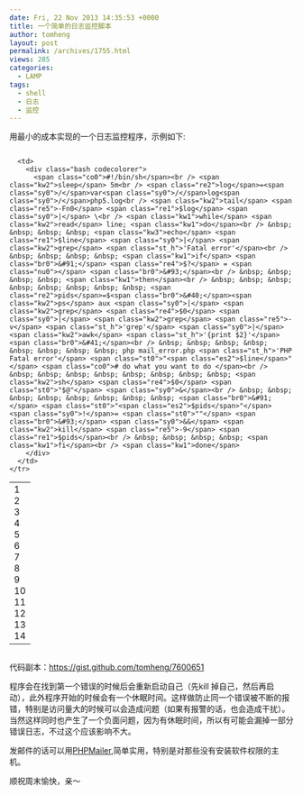```yaml
---
date: Fri, 22 Nov 2013 14:35:53 +0000
title: 一个简单的日志监控脚本
author: tomheng
layout: post
permalink: /archives/1755.html
views: 285
categories:
  - LAMP
tags:
  - shell
  - 日志
  - 监控
---
```

用最小的成本实现的一个日志监控程序，示例如下:

<div class="codecolorer-container bash blackboard" style="overflow:auto;white-space:nowrap;">
  <table cellspacing="0" cellpadding="0">
    <tr>
      <td class="line-numbers">
        <div>
          1<br />2<br />3<br />4<br />5<br />6<br />7<br />8<br />9<br />10<br />11<br />12<br />13<br />14<br />
        </div>
      </td>
      
      <td>
        <div class="bash codecolorer">
          <span class="co0">#!/bin/sh</span><br /> <span class="kw2">sleep</span> 5m<br /> <span class="re2">log</span>=<span class="sy0">/</span>var<span class="sy0">/</span>log<span class="sy0">/</span>php5.log<br /> <span class="kw2">tail</span> <span class="re5">-Fn0</span> <span class="re1">$log</span> <span class="sy0">|</span> \<br /> <span class="kw1">while</span> <span class="kw2">read</span> line; <span class="kw1">do</span><br /> &nbsp; &nbsp; &nbsp; &nbsp; <span class="kw3">echo</span> <span class="re1">$line</span> <span class="sy0">|</span> <span class="kw2">grep</span> <span class="st_h">'Fatal error'</span><br /> &nbsp; &nbsp; &nbsp; &nbsp; <span class="kw1">if</span> <span class="br0">&#91;</span> <span class="re4">$?</span> = <span class="nu0"></span> <span class="br0">&#93;</span><br /> &nbsp; &nbsp; &nbsp; &nbsp; <span class="kw1">then</span><br /> &nbsp; &nbsp; &nbsp; &nbsp; &nbsp; &nbsp; &nbsp; &nbsp; <span class="re2">pids</span>=$<span class="br0">&#40;</span><span class="kw2">ps</span> aux <span class="sy0">|</span> <span class="kw2">grep</span> <span class="re4">$0</span> <span class="sy0">|</span> <span class="kw2">grep</span> <span class="re5">-v</span> <span class="st_h">'grep'</span> <span class="sy0">|</span> <span class="kw2">awk</span> <span class="st_h">'{print $2}'</span><span class="br0">&#41;</span><br /> &nbsp; &nbsp; &nbsp; &nbsp; &nbsp; &nbsp; &nbsp; &nbsp; php mail_error.php <span class="st_h">'PHP Fatal error'</span> <span class="st0">"<span class="es2">$line</span>"</span> <span class="co0"># do what you want to do </span><br /> &nbsp; &nbsp; &nbsp; &nbsp; &nbsp; &nbsp; &nbsp; &nbsp; <span class="kw2">sh</span> <span class="re4">$0</span> <span class="st0">"$@"</span> <span class="sy0">&</span><br /> &nbsp; &nbsp; &nbsp; &nbsp; &nbsp; &nbsp; &nbsp; &nbsp; <span class="br0">&#91;</span> <span class="st0">"<span class="es2">$pids</span>"</span> <span class="sy0">!</span>= <span class="st0">""</span> <span class="br0">&#93;</span> <span class="sy0">&&</span> <span class="kw2">kill</span> <span class="re5">-9</span> <span class="re1">$pids</span><br /> &nbsp; &nbsp; &nbsp; &nbsp; <span class="kw1">fi</span><br /> <span class="kw1">done</span>
        </div>
      </td>
    </tr>
  </table>
</div>

代码副本：<https://gist.github.com/tomheng/7600651>

程序会在找到第一个错误的时候后会重新启动自己（先kill 掉自己，然后再启动），此外程序开始的时候会有一个休眠时间。这样做防止同一个错误被不断的报错，特别是访问量大的时候可以会造成问题（如果有报警的话，也会造成干扰）。当然这样同时也产生了一个负面问题，因为有休眠时间，所以有可能会漏掉一部分错误日志，不过这个应该影响不大。

发邮件的话可以用[PHPMailer][1],简单实用，特别是对那些没有安装软件权限的主机。

顺祝周末愉快，亲～

 [1]: https://github.com/PHPMailer/PHPMailer
